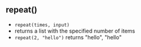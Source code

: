 

## repeat()
- `repeat(times, input)`
- returns a list with the specified number of items
- `repeat(2, "hello")` returns "hello", "hello"